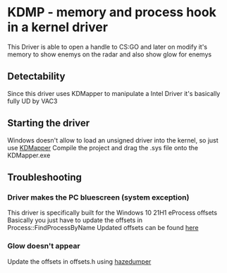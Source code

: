 # KDMP - memory and process hook in a kernel driver
This Driver is able to open a handle to CS:GO and later on modify it's memory to show enemys on the radar and also show glow for enemys

## Detectability
Since this driver uses KDMapper to manipulate a Intel Driver it's basically fully UD by VAC3

## Starting the driver
Windows doesn't allow to load an unsigned driver into the kernel, so just use [KDMapper](https://github.com/TheCruZ/kdmapper)
Compile the project and drag the .sys file onto the KDMapper.exe

## Troubleshooting

### Driver makes the PC bluescreen (system exception)
This driver is specifically built for the Windows 10 21H1 eProcess offsets
Basically you just have to update the offsets in Process::FindProcessByName
Updated offsets can be found [here](https://www.vergiliusproject.com/kernels/x64)

### Glow doesn't appear
Update the offsets in offsets.h using [hazedumper](https://github.com/frk1/hazedumper/blob/master/csgo.hpp)